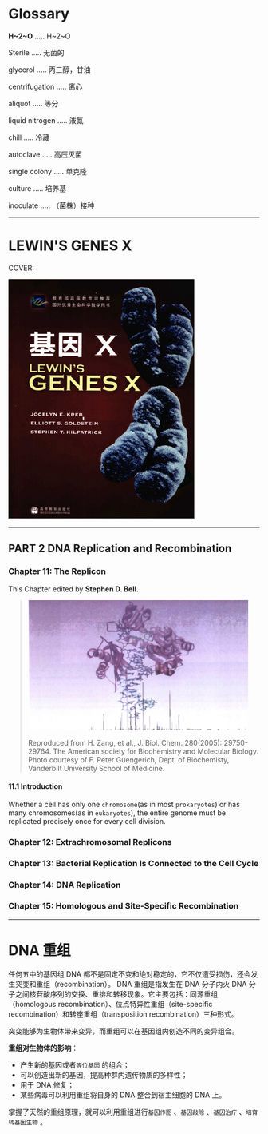 # Glossary

**H~2~O** ..... H~2~O

Sterile ..... 无菌的

glycerol ..... 丙三醇，甘油

centrifugation ..... 离心

aliquot ..... 等分

liquid nitrogen ..... 液氮

chill ..... 冷藏

autoclave ..... 高压灭菌

single colony ..... 单克隆

culture ..... 培养基

inoculate ..... （菌株）接种













---



# LEWIN'S GENES X

COVER:

<img src=".\img\cover.jpg" style="height:480px"> 

---





## PART 2  DNA  Replication and Recombination



### Chapter 11:  The Replicon

This Chapter edited by **Stephen D. Bell**.  

>   <img src=".\img\11.jpg" style="height:260px"> 
>
>   Reproduced from H. Zang, et al., J. Biol. Chem. 280(2005): 29750-29764. The American society for Biochemistry and Molecular Biology. Photo courtesy of F. Peter Guengerich, Dept. of Biochemisty, Vanderbilt University School of Medicine.



#### 11.1  Introduction

Whether a cell has only one `chromosome`(as in most `prokaryotes`) or has many  chromosomes(as in `eukaryotes`), the entire genome must be replicated precisely once for every cell division. 





### Chapter 12:  Extrachromosomal Replicons



### Chapter 13:  Bacterial Replication Is Connected to the Cell Cycle



### Chapter 14:  DNA Replication



### Chapter 15:  Homologous and Site-Specific Recombination





---



# DNA 重组

任何五中的基因组 DNA 都不是固定不变和绝对稳定的，它不仅遭受损伤，还会发生突变和重组（recombination）。 DNA 重组是指发生在 DNA 分子内火 DNA 分子之间核苷酸序列的交换、重排和转移现象。它主要包括：同源重组（homologous recombination）、位点特异性重组（site-specific recombination）和转座重组（transposition recombination）三种形式。

突变能够为生物体带来变异，而重组可以在基因组内创造不同的变异组合。

**重组对生物体的影响**：

-   产生新的基因或者`等位基因` 的组合；
-   可以创造出新的基因，提高种群内遗传物质的多样性；
-   用于 DNA 修复；
-   某些病毒可以利用重组将自身的 DNA 整合到宿主细胞的 DNA 上。

掌握了天然的重组原理，就可以利用重组进行`基因作图` 、`基因敲除` 、`基因治疗` 、`培育转基因生物` 。





